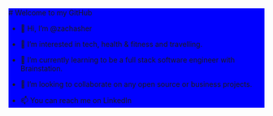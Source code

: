 <section style="background-color:blue;">
# Welcome to my GitHub

- 👋 Hi, I’m @zachasher
- 👀 I’m interested in tech, health & fitness and travelling.
- 🌱 I’m currently learning to be a full stack software engineer with Brainstation.
- 💞️ I’m looking to collaborate on any open source or business projects.
- 📫 You can reach me on LinkedIn

  <section/>

<!---
zachasher/zachasher is a ✨ special ✨ repository because its `README.md` (this file) appears on your GitHub profile.
You can click the Preview link to take a look at your changes.
--->

